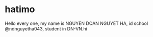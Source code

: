 # hatimo
Hello every one, my name is NGUYEN DOAN NGUYET HA, id school @ndnguyetha043, student in DN-VN.hi
